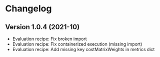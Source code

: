 # Changelog

## Version 1.0.4 (2021-10)
* Evaluation recipe: Fix broken import
* Evaluation recipe: Fix containerized execution (missing import)
* Evaluation recipe: Add missing key costMatrixWeights in metrics dict
